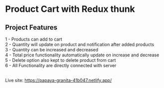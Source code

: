 # Product Cart with Redux thunk

## Project Features

1 - Products can add to cart</br>
2 - Quantity will update on product and notification after added products </br>
3 - Quantity can be increased and decreased </br>
4 - Total price functionality automatically update on increase and decrease </br>
5 - Delete option also kept to delete product from cart </br>
6 - All Functionality are directly connected with server </br></br>

Live site: https://papaya-granita-41b047.netlify.app/